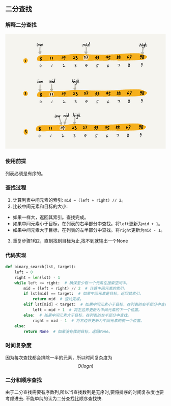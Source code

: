## 二分查找

### 解释二分查找

![binary-search](images/binary_search.png)

### 使用前提

列表必须是有序的。

### 查找过程

1. 计算列表中间元素的索引: `mid = (left + right) // 2`。
2. 比较中间元素和目标的大小:
- 如果一样大，返回其索引。查找完成。
- 如果中间元素小于目标，在列表的右半部分中查找。将`left`更新为`mid + 1`。
- 如果中间元素大于目标，在列表的左半部分中查找。将`right`更新为`mid - 1`。
3. 重复步骤1和2，直到找到目标为止,找不到就输出一个None

### 代码实现

```python
def binary_search(lst, target):
    left = 0
    right = len(lst) - 1
    while left <= right:  # 确保至少有一个元素在搜索空间中。
        mid = (left + right) // 2  # 计算中间元素的索引。
        if lst[mid] == target:  # 如果中间元素是目标，返回其索引。
            return mid  # 查找完成。
        elif lst[mid] < target:  # 如果中间元素小于目标，在列表的右半部分中查找。
            left = mid + 1  # 将左边界更新为中间元素的下一个位置。
        else:  # 如果中间元素大于目标，在列表的左半部分中查找。
            right = mid - 1  # 将右边界更新为中间元素的前一个位置。
    else:
        return None  # 如果没有找到目标，返回None。
```

###  时间复杂度

因为每次查找都会排除一半的元素，所以时间复杂度为$$O(logn)$$


### 二分和顺序查找

由于二分查找需要有序数列,所以当查找数列是无序时,要将排序的时间复杂度也要考虑进去. 不能单纯的认为二分查找比顺序查找快.